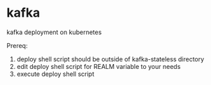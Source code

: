 # kafka
kafka deployment on kubernetes

Prereq:
1. deploy shell script should be outside of kafka-stateless directory
2. edit deploy shell script for REALM variable to your needs
3. execute deploy shell script

